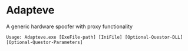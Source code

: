 Adapteve
========

A generic hardware spoofer with proxy functionality

```
Usage: Adapteve.exe [ExeFile-path] [IniFile] [Optional-Questor-DLL] [Optional-Questor-Parameters]
```